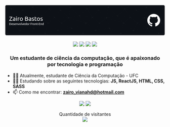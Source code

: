 <div align="center">
  <img src="github-header-image (2).png"/>
 </div>
 
 <br>
<div align="center">
  <a href = "mailto: zairobastos@gmail.com"><img src="https://img.shields.io/badge/-Gmail-%23EA4335?style=for-the-badge&logo=gmail&logoColor=white" target="_blank"></a>
  <a href="https://www.linkedin.com/in/zairo-bastos-010625197/" target="_blank"><img src="https://img.shields.io/badge/-LinkedIn-%230077B5?style=for-the-badge&logo=linkedin&logoColor=white" target="_blank"></a>
  <a href="https://www.facebook.com/zairo.bastos" target="_blank"><img src="https://img.shields.io/badge/Facebook-1877F2?style=for-the-badge&logo=facebook&logoColor=white" target="_blank"></a>
  <a href="https://www.instagram.com/zairo.bastos/" target="_blank"><img src="https://img.shields.io/badge/Instagram-E4405F?style=for-the-badge&logo=instagram&logoColor=white" target="_blank"></a>
</div>


<h3 align="center">Um estudante de ciência da computação, que é apaixonado por tecnologia e programação</h3>

 - :man_student: Atualmente, estudante de Ciência da Computação - UFC
 - :man_technologist: Estudando sobre as seguintes tecnologias: **JS, ReactJS, HTML, CSS, SASS**
 - 📫 Como me encontrar: **zairo_vianahd@hotmail.com**
<div align="center">
  <img height="150em" src="https://github-readme-stats.vercel.app/api?username=zairobastos&show_icons=true&theme=dracula"/>
  <img height="150em" src="https://github-readme-stats.vercel.app/api/top-langs/?username=zairobastos&&theme=dracula&layout=compact"/> 
</div>
<p align="center"> 
  Quantidade de visitantes</br>
  <img src="https://profile-counter.glitch.me/zairobastos/count.svg"/>
</p>
<!--
**zairobastos/zairobastos** is a ✨ _special_ ✨ repository because its `README.md` (this file) appears on your GitHub profile.

Here are some ideas to get you started:

- 🔭 I’m currently working on ...
- 🌱 I’m currently learning ...
- 👯 I’m looking to collaborate on ...
- 🤔 I’m looking for help with ...
- 💬 Ask me about ...
- 📫 How to reach me: ...
- 😄 Pronouns: ...
- ⚡ Fun fact: ...
-->
